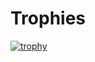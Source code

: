 
<h1>Trophies</h1>

[![trophy](https://github-profile-trophy.vercel.app/?username=Elrigor&row=2&column=3&theme=onedark)](https://github.com/ryo-ma/github-profile-trophy)
